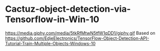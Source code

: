 # Cactuz-object-detection-via-Tensorflow-in-Win-10
https://media.giphy.com/media/5tkRfMtwN5tfW1qDD1/giphy.gif
Based on https://github.com/EdjeElectronics/TensorFlow-Object-Detection-API-Tutorial-Train-Multiple-Objects-Windows-10
